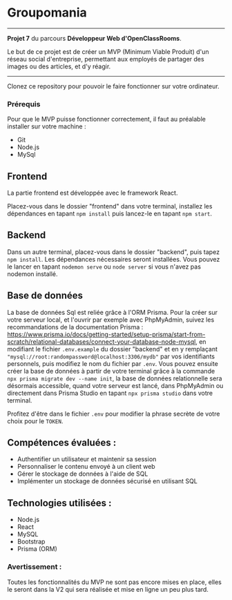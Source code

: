 # Groupomania 

***

**Projet 7** du parcours **Développeur Web d'OpenClassRooms**.

Le but de ce projet est de créer un MVP (Minimum Viable Produit) d'un réseau social d'entreprise, permettant aux employés de partager des images ou des articles, et d'y réagir.

*** 

Clonez ce repository pour pouvoir le faire fonctionner sur votre ordinateur.

### Prérequis 

Pour que le MVP puisse fonctionner correctement, il faut au préalable installer sur votre machine :
* Git
* Node.js
* MySql

## Frontend

La partie frontend est développée avec le framework React. 

Placez-vous dans le dossier "frontend" dans votre terminal, installez les dépendances en tapant `npm install` puis lancez-le en tapant `npm start`. 

## Backend

Dans un autre terminal, placez-vous dans le dossier "backend", puis tapez `npm install`. Les dépendances nécessaires seront installées. Vous pouvez le lancer en tapant `nodemon serve` ou `node server` si vous n'avez pas nodemon installé. 


## Base de données

La base de données Sql est reliée grâce à l'ORM Prisma. Pour la créer sur votre serveur local, et l'ouvrir par exemple avec PhpMyAdmin, suivez les recommandations de la documentation Prisma : https://www.prisma.io/docs/getting-started/setup-prisma/start-from-scratch/relational-databases/connect-your-database-node-mysql, en modifiant le fichier `.env.example` du dossier "backend" et en y remplaçant `"mysql://root:randompassword@localhost:3306/mydb"` par vos identifiants personnels, puis modifiez le nom du fichier par `.env`. Vous pouvez ensuite créer la base de données à partir de votre terminal grâce à la commande `npx prisma migrate dev --name init`, la base de données relationnelle sera désormais accessible, quand votre serveur est lancé, dans PhpMyAdmin ou directement dans Prisma Studio en tapant `npx prisma studio` dans votre terminal. 

Profitez d'être dans le fichier `.env` pour modifier la phrase secrète de votre choix pour le `TOKEN`. 


## Compétences évaluées :
* Authentifier un utilisateur et maintenir sa session
* Personnaliser le contenu envoyé à un client web
* Gérer le stockage de données à l'aide de SQL
* Implémenter un stockage de données sécurisé en utilisant SQL

## Technologies utilisées :
* Node.js
* React
* MySQL
* Bootstrap
* Prisma (ORM)


### Avertissement :
Toutes les fonctionnalités du MVP ne sont pas encore mises en place, elles le seront dans la V2 qui sera réalisée et mise en ligne un peu plus tard. 